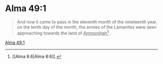 # Alma 49:1

> And now it came to pass in the eleventh month of the nineteenth year, on the tenth day of the month, the armies of the Lamanites were seen approaching towards the land of <u>Ammonihah</u>[^a] .

[Alma 49:1](https://www.churchofjesuschrist.org/study/scriptures/bofm/alma/49?lang=eng&id=p1#p1)


[^a]: [[Alma 8.6|Alma 8:6]].  
